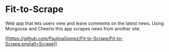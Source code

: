 # Fit-to-Scrape

Web app that lets users view and leave comments on the latest news. Using Mongoose and Cheerio this app scrapes news from another site.

[[https://github.com/PaulinaGomez/Fit-to-Scrape/Fit-to-Scrape.png|alt=Scrape]]
